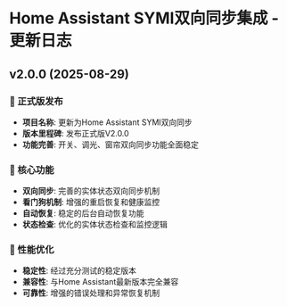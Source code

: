 # Home Assistant SYMI双向同步集成 - 更新日志

## v2.0.0 (2025-08-29)

### 🎉 正式版发布
- **项目名称**: 更新为Home Assistant SYMI双向同步
- **版本里程碑**: 发布正式版V2.0.0
- **功能完善**: 开关、调光、窗帘双向同步功能全面稳定

### 🔧 核心功能
- **双向同步**: 完善的实体状态双向同步机制
- **看门狗机制**: 增强的重启恢复和健康监控
- **自动恢复**: 稳定的后台自动恢复功能
- **状态检查**: 优化的实体状态检查和监控逻辑

### 🚀 性能优化
- **稳定性**: 经过充分测试的稳定版本
- **兼容性**: 与Home Assistant最新版本完全兼容
- **可靠性**: 增强的错误处理和异常恢复机制